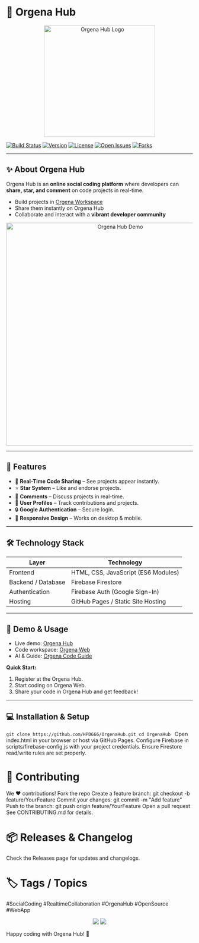 # 🌟 Orgena Hub

<p align="center">
  <img width="300" src="https://github.com/user-attachments/assets/6e893e57-f994-4860-98d3-67ee05d970e1" alt="Orgena Hub Logo" />
</p>

[![Build Status](https://img.shields.io/badge/build-passing-brightgreen?style=for-the-badge)](https://github.com/HPD666/OrgenaHub/actions)
[![Version](https://img.shields.io/badge/version-1.0.0-blue?style=for-the-badge)](https://github.com/HPD666/OrgenaHub/releases)
[![License](https://img.shields.io/badge/license-MIT-green?style=for-the-badge)](LICENSE)
[![Open Issues](https://img.shields.io/github/issues/HPD666/OrgenaHub?style=for-the-badge)](https://github.com/HPD666/OrgenaHub/issues)
[![Forks](https://img.shields.io/github/forks/HPD666/OrgenaHub?style=for-the-badge)](https://github.com/HPD666/OrgenaHub/network/members)

---

## ✨ About Orgena Hub

Orgena Hub is an **online social coding platform** where developers can **share, star, and comment** on code projects in real-time.  

- Build projects in [Orgena Workspace](https://github.com/HPD666/Orgena)
- Share them instantly on Orgena Hub
- Collaborate and interact with a **vibrant developer community**

<p align="center">
  <img src="https://github.com/HPD666/OrgenaHub/assets/demo.gif" alt="Orgena Hub Demo" width="600"/>
</p>

---

## 🎯 Features

- 🚀 **Real-Time Code Sharing** – See projects appear instantly.
- ⭐ **Star System** – Like and endorse projects.
- 💬 **Comments** – Discuss projects in real-time.
- 👤 **User Profiles** – Track contributions and projects.
- 🔒 **Google Authentication** – Secure login.
- 📱 **Responsive Design** – Works on desktop & mobile.

---

## 🛠 Technology Stack

| Layer | Technology |
|-------|------------|
| Frontend | HTML, CSS, JavaScript (ES6 Modules) |
| Backend / Database | Firebase Firestore |
| Authentication | Firebase Auth (Google Sign-In) |
| Hosting | GitHub Pages / Static Site Hosting |

---

## 🚀 Demo & Usage

- Live demo: [Orgena Hub](https://hpd666.github.io/OrgenaHub/)  
- Code workspace: [Orgena Web](https://hpd666.github.io/Orgena-Web/)  
- AI & Guide: [Orgena Code Guide](https://hpd666.github.io/OrgenaCode-Guide/)  

**Quick Start:**  
1. Register at the Orgena Hub.  
2. Start coding on Orgena Web.  
3. Share your code in Orgena Hub and get feedback!  

---

## 💻 Installation & Setup


`git clone https://github.com/HPD666/OrgenaHub.git
cd OrgenaHub `
Open index.html in your browser or host via GitHub Pages.
Configure Firebase in scripts/firebase-config.js with your project credentials.
Ensure Firestore read/write rules are set properly.

# 🤝 Contributing
We ❤️ contributions!
Fork the repo
Create a feature branch: git checkout -b feature/YourFeature
Commit your changes: git commit -m "Add feature"
Push to the branch: git push origin feature/YourFeature
Open a pull request
See CONTRIBUTING.md for details.

# 📦 Releases & Changelog
Check the Releases page for updates and changelogs.

# 🏷 Tags / Topics
#SocialCoding #RealtimeCollaboration #OrgenaHub #OpenSource #WebApp
<p align="center"> <img src="https://img.shields.io/badge/Let's%20Code-💻-blue?style=for-the-badge" /> <img src="https://img.shields.io/badge/Community-🤝-orange?style=for-the-badge" /> </p>
Happy coding with Orgena Hub! 🚀

